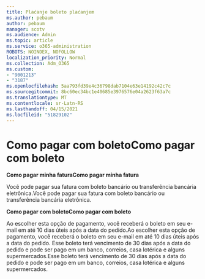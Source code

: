 ```yaml
---
title: Plaćanje boleto plaćanjem
ms.author: pebaum
author: pebaum
manager: scotv
ms.audience: Admin
ms.topic: article
ms.service: o365-administration
ROBOTS: NOINDEX, NOFOLLOW
localization_priority: Normal
ms.collection: Adm_O365
ms.custom:
- "9001213"
- "3187"
ms.openlocfilehash: 5aa793fd39e4c36798dab7104e63e14192c42c7c
ms.sourcegitcommit: 8bc60ec34bc1e40685e3976576e04a2623f63a7c
ms.translationtype: MT
ms.contentlocale: sr-Latn-RS
ms.lasthandoff: 04/15/2021
ms.locfileid: "51829102"
---
```

# <a name="como-pagar-com-boleto"></a><span data-ttu-id="41f61-102">Como pagar com boleto</span><span class="sxs-lookup"><span data-stu-id="41f61-102">Como pagar com boleto</span></span>

<span data-ttu-id="41f61-103">**Como pagar minha fatura**</span><span class="sxs-lookup"><span data-stu-id="41f61-103">**Como pagar minha fatura**</span></span>

<span data-ttu-id="41f61-104">Você pode pagar sua fatura com boleto bancário ou transferência bancária eletrônica.</span><span class="sxs-lookup"><span data-stu-id="41f61-104">Você pode pagar sua fatura com boleto bancário ou transferência bancária eletrônica.</span></span>

<span data-ttu-id="41f61-105">**Como pagar com  boleto**</span><span class="sxs-lookup"><span data-stu-id="41f61-105">**Como pagar com  boleto**</span></span>

<span data-ttu-id="41f61-106">Ao escolher  esta opção de pagamento, você receberá o boleto em seu e-mail em até 10 dias úteis após a data do pedido.</span><span class="sxs-lookup"><span data-stu-id="41f61-106">Ao escolher  esta opção de pagamento, você receberá o boleto em seu e-mail em até 10 dias úteis após a data do pedido.</span></span> <span data-ttu-id="41f61-107">Esse boleto terá vencimento de 30 dias após a data do pedido e pode ser pago em um banco, correios, casa lotérica e alguns supermercados.</span><span class="sxs-lookup"><span data-stu-id="41f61-107">Esse boleto terá vencimento de 30 dias após a data do pedido e pode ser pago em um banco, correios, casa lotérica e alguns supermercados.</span></span> 